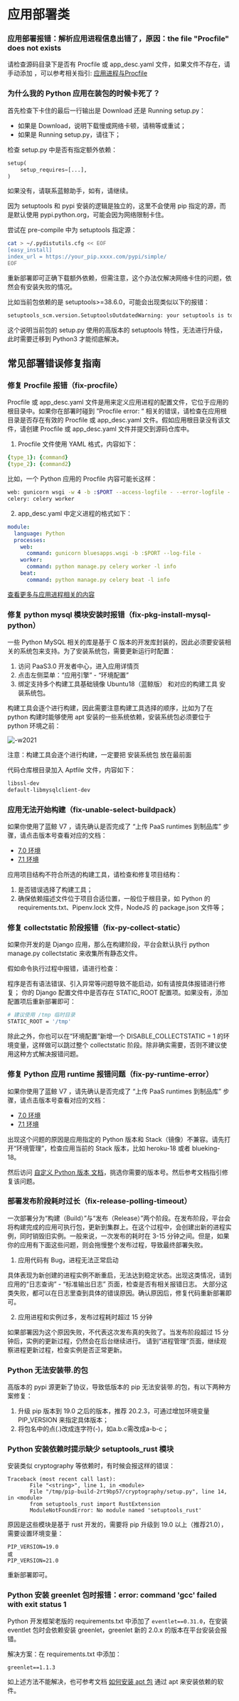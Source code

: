 # 应用部署类

### 应用部署报错：解析应用进程信息出错了，原因：the file "Procfile" does not exists

请检查源码目录下是否有 Procfile 或 app_desc.yaml 文件，如果文件不存在，请手动添加 ，可以参考相关指引: [应用进程与Procfile](../topics/paas/process_procfile.md)

### 为什么我的 Python 应用在装包的时候卡死了？

首先检查下卡住的最后一行输出是 Download 还是 Running setup.py：

- 如果是 Download，说明下载慢或网络卡顿，请稍等或重试；
- 如果是 Running setup.py，请往下；

检查 setup.py 中是否有指定额外依赖：
```python
setup(
    setup_requires=[...],
)
```
如果没有，请联系蓝鲸助手，如有，请继续。

因为 setuptools 和 pypi 安装的逻辑是独立的，这里不会使用 pip 指定的源，而是默认使用 pypi.python.org，可能会因为网络限制卡住。

尝试在 pre-compile 中为 setuptools 指定源：
```bash
cat > ~/.pydistutils.cfg << EOF
[easy_install]
index_url = https://your_pip.xxxx.com/pypi/simple/
EOF
```
重新部署即可正确下载额外依赖，但需注意，这个办法仅解决网络卡住的问题，依然会有安装失败的情况。

比如当前包依赖的是 setuptools>=38.6.0，可能会出现类似以下的报错：
```bash
setuptools_scm.version.SetuptoolsOutdatedWarning: your setuptools is too old (<12)
```
这个说明当前包的 setup.py 使用的高版本的 setuptools 特性，无法进行升级，此时需要迁移到 Python3 才能彻底解决。

## 常见部署错误修复指南
### 修复 Procfile 报错（fix-procfile）

Procfile 或 app_desc.yaml  文件是用来定义应用进程的配置文件，它位于应用的根目录中。如果你在部署时碰到 ”Procfile error: “ 相关的错误，请检查在应用根目录是否存在有效的 Procfile 或 app_desc.yaml  文件。假如应用根目录没有该文件，请创建 Procfile 或 app_desc.yaml  文件并提交到源码仓库中。

1. Procfile 文件使用 YAML 格式，内容如下：
```yaml
{type_1}: {command}
{type_2}: {command2}
```
比如，一个 Python 应用的 Procfile 内容可能长这样：
```bash
web: gunicorn wsgi -w 4 -b :$PORT --access-logfile - --error-logfile - --access-logformat '[%(h)s] %({request_id}i)s %(u)s %(t)s "%(r)s" %(s)s %(D)s %(b)s "%(f)s" "%(a)s"'
celery: celery worker
```

2. app_desc.yaml 中定义进程的格式如下：
```yaml
module:
  language: Python
  processes:
    web:
      command: gunicorn bluesapps.wsgi -b :$PORT --log-file -
    worker:
      command: python manage.py celery worker -l info
    beat:
      command: python manage.py celery beat -l info
```

[查看更多与应用进程相关的内容](../topics/paas/process_procfile.md)

### 修复 python mysql 模块安装时报错（fix-pkg-install-mysql-python）

一些 Python MySQL 相关的库是基于 C 版本的开发库封装的，因此必须要安装相关的系统包来支持。为了安装系统包，需要更新运行时配置：

1. 访问 PaaS3.0 开发者中心，进入应用详情页
2. 点击左侧菜单：“应用引擎” - “环境配置”
3. 绑定支持多个构建工具基础镜像 Ubuntu18（蓝鲸版） 和对应的构建工具 安装系统包。

构建工具会逐个进行构建，因此需要注意构建工具选择的顺序，比如为了在 python 构建时能够使用 apt 安装的一些系统依赖，安装系统包必须要位于 python 环境之前：

![-w2021](../images/F333D_886_223.png)

注意：构建工具会逐个进行构建，一定要把 安装系统包 放在最前面

代码仓库根目录加入 Aptfile 文件，内容如下：
```txt
libssl-dev
default-libmysqlclient-dev
```
### 应用无法开始构建（fix-unable-select-buildpack）
如果你使用了蓝鲸 V7 ，请先确认是否完成了 “上传 PaaS runtimes 到制品库” 步骤，请点击版本号查看对应的文档：
* [7.0 环境](../../../../DeploymentGuides/7.0/paas-upload-runtimes.md)
* [7.1 环境](../../../../DeploymentGuides/7.1/paas-upload-runtimes.md)

应用项目结构不符合所选的构建工具，请检查和修复项目结构：

1. 是否错误选择了构建工具；
2. 确保依赖描述文件位于项目合适位置，一般位于根目录，如 Python 的 requirements.txt、Pipenv.lock 文件，NodeJS 的 package.json 文件等；

### 修复 collectstatic 阶段报错（fix-py-collect-static）

如果你开发的是 Django 应用，那么在构建阶段，平台会默认执行 python manage.py collectstatic 来收集所有静态文件。

假如命令执行过程中报错，请进行检查：

程序是否有语法错误、引入异常等问题导致不能启动，如有请按具体报错进行修复；
你的 Django 配置文件中是否存在 STATIC_ROOT 配置项。如果没有，添加配置项后重新部署即可：
```bash
# 建议使用 /tmp 临时目录
STATIC_ROOT = '/tmp'
```
除此之外，你也可以在“环境配置”新增一个 DISABLE_COLLECTSTATIC = 1 的环境变量，这样做可以跳过整个 collectstatic 阶段。除非确实需要，否则不建议使用这种方式解决报错问题。

### 修复 Python 应用 runtime 报错问题（fix-py-runtime-error）
如果你使用了蓝鲸 V7 ，请先确认是否完成了 “上传 PaaS runtimes 到制品库” 步骤，请点击版本号查看对应的文档：
* [7.0 环境](../../../../DeploymentGuides/7.0/paas-upload-runtimes.md)
* [7.1 环境](../../../../DeploymentGuides/7.1/paas-upload-runtimes.md)

出现这个问题的原因是应用指定的 Python 版本和 Stack（镜像）不兼容。请先打开“环境管理”，检查应用当前的 Stack 版本，比如 heroku-18 或者 blueking-18。

然后访问 [自定义 Python 版本 文档](../topics/paas/choose_python_version.md)，挑选你需要的版本号。然后参考文档指引修复该问题。


### 部署发布阶段耗时过长（fix-release-polling-timeout）

一次部署分为“构建（Build）”与“发布（Release）”两个阶段。在发布阶段，平台会将构建完成的应用可执行包，更新到集群上。在这个过程中，会创建出新的进程实例，同时销毁旧实例。一般来说，一次发布的耗时在 3-15 分钟之间。但是，如果你的应用有下面这些问题，则会拖慢整个发布过程，导致最终部署失败。

1. 应用代码有 Bug，进程无法正常启动

具体表现为新创建的进程实例不断重启，无法达到稳定状态。出现这类情况，请到 应用的“日志查询” - “标准输出日志” 页面，检查是否有相关报错日志。 大部分这类失败，都可以在日志里查到具体的错误原因。确认原因后，修复代码重新部署即可。

2. 应用进程和实例过多，发布过程耗时超过 15 分钟

如果部署因为这个原因失败，不代表这次发布真的失败了。当发布阶段超过 15 分钟后，实例的更新过程，仍然会在后台继续进行。 请到“进程管理”页面，继续观察进程更新过程，检查实例是否正常更新。

### Python 无法安装带.的包

高版本的 pypi 源更新了协议，导致低版本的 pip 无法安装带.的包，有以下两种方案修复：

1. 升级 pip 版本到 19.0 之后的版本，推荐 20.2.3，可通过增加环境变量 PIP_VERSION 来指定具体版本；
2. 将包名中的点(.)改成连字符(-)，如a.b.c需改成a-b-c；


### Python 安装依赖时提示缺少 setuptools_rust 模块

安装类似 cryptography 等依赖时，有时候会报这样的错误：

```
Traceback (most recent call last):
       File "<string>", line 1, in <module>
       File "/tmp/pip-build-2rt9bp57/cryptography/setup.py", line 14, in <module>
       from setuptools_rust import RustExtension
       ModuleNotFoundError: No module named 'setuptools_rust'
```

原因是这些模块是基于 rust 开发的，需要将 pip 升级到 19.0 以上（推荐21.0），需要设置环境变量：

```
PIP_VERSION=19.0
或
PIP_VERSION=21.0
```

重新部署即可。


### Python 安装 greenlet 包时报错：error: command 'gcc' failed with exit status 1

Python 开发框架老版的 requirements.txt 中添加了 `eventlet==0.31.0`，在安装 eventlet 包时会依赖安装 greenlet，greenlet 新的 2.0.x 的版本在平台安装会报错。

解决方案：在 requirements.txt 中添加：
```
greenlet==1.1.3 
```

如上述方法不能解决，也可参考文档 [如何安装 apt 包](../topics/tricks/py_how_to_install_apt_packages.md) 通过 apt 来安装依赖的软件。
